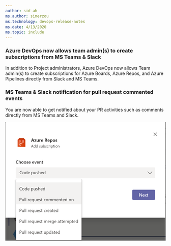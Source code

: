 ```yaml
---
author: sid-ah
ms.author: simerzou
ms.technology: devops-release-notes
ms.date: 4/13/2020
ms.topic: include
---
```

### Azure DevOps now allows team admin(s) to create subscriptions from MS Teams & Slack

In addition to Project administrators, Azure DevOps now allows Team admin(s) to create subscriptions for Azure Boards, Azure Repos, and Azure Pipelines directly from Slack and MS Teams.


### MS Teams & Slack notification for pull request commented events

You are now able to get notified about your PR activities such as comments directly from MS Teams and Slack. 

![img](../../media/168-general-0-0.png)
